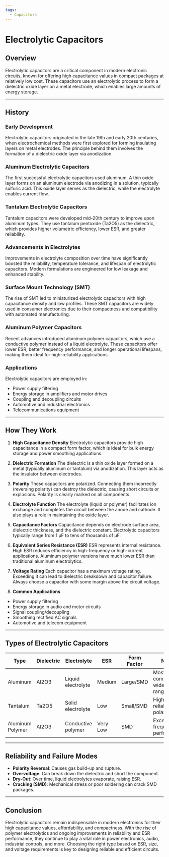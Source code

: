 ```yaml
---
tags:
  - Capacitors
---
```


<head>
    <meta name="google-adsense-account" content="ca-pub-9364684337389377">
    <meta charset="UTF-8">
    <meta name="viewport" content="width=device-width, initial-scale=1.0">
    <meta name="description" content="Welcome to ac-electricity! Here you will learn more about electricity, the different components used to make an electrical circuit as well as their features and use cases.">
    <meta name="keywords" content="alexis carbillet, carbillet, electricity, capacitors, conductors, diodes, electronic, energy source, hardware, home appliances, inductors, insulators, resistors, semi-conductors">
    <meta name="author" content="Alexis Carbillet ">
</head>

# Electrolytic Capacitors

## Overview

Electrolytic capacitors are a critical component in modern electronic circuits, known for offering high capacitance values in compact packages at relatively low cost. These capacitors use an electrolytic process to form a dielectric oxide layer on a metal electrode, which enables large amounts of energy storage.

---

## History

### Early Development

Electrolytic capacitors originated in the late 19th and early 20th centuries, when electrochemical methods were first explored for forming insulating layers on metal electrodes. The principle behind them involves the formation of a dielectric oxide layer via anodization.

### Aluminum Electrolytic Capacitors

The first successful electrolytic capacitors used aluminum. A thin oxide layer forms on an aluminum electrode via anodizing in a solution, typically sulfuric acid. This oxide layer serves as the dielectric, while the electrolyte enables current flow.

### Tantalum Electrolytic Capacitors

Tantalum capacitors were developed mid-20th century to improve upon aluminum types. They use tantalum pentoxide (Ta2O5) as the dielectric, which provides higher volumetric efficiency, lower ESR, and greater reliability.

### Advancements in Electrolytes

Improvements in electrolyte composition over time have significantly boosted the reliability, temperature tolerance, and lifespan of electrolytic capacitors. Modern formulations are engineered for low leakage and enhanced stability.

### Surface Mount Technology (SMT)

The rise of SMT led to miniaturized electrolytic capacitors with high capacitance density and low profiles. These SMT capacitors are widely used in consumer electronics due to their compactness and compatibility with automated manufacturing.

### Aluminum Polymer Capacitors

Recent advances introduced aluminum polymer capacitors, which use a conductive polymer instead of a liquid electrolyte. These capacitors offer lower ESR, better frequency performance, and longer operational lifespans, making them ideal for high-reliability applications.

### Applications

Electrolytic capacitors are employed in:

* Power supply filtering
* Energy storage in amplifiers and motor drives
* Coupling and decoupling circuits
* Automotive and industrial electronics
* Telecommunications equipment

---

## How They Work

1. **High Capacitance Density**
   Electrolytic capacitors provide high capacitance in a compact form factor, which is ideal for bulk energy storage and power smoothing applications.

2. **Dielectric Formation**
   The dielectric is a thin oxide layer formed on a metal (typically aluminum or tantalum) via anodization. This layer acts as the insulator between electrodes.

3. **Polarity**
   These capacitors are polarized. Connecting them incorrectly (reversing polarity) can destroy the dielectric, causing short circuits or explosions. Polarity is clearly marked on all components.

4. **Electrolyte Function**
   The electrolyte (liquid or polymer) facilitates ion exchange and completes the circuit between the anode and cathode. It also plays a role in maintaining the oxide layer.

5. **Capacitance Factors**
   Capacitance depends on electrode surface area, dielectric thickness, and the dielectric constant. Electrolytic capacitors typically range from 1 µF to tens of thousands of µF.

6. **Equivalent Series Resistance (ESR)**
   ESR represents internal resistance. High ESR reduces efficiency in high-frequency or high-current applications. Aluminum polymer versions have much lower ESR than traditional aluminum electrolytics.

7. **Voltage Rating**
   Each capacitor has a maximum voltage rating. Exceeding it can lead to dielectric breakdown and capacitor failure. Always choose a capacitor with some margin above the circuit voltage.

8. **Common Applications**

* Power supply filtering
* Energy storage in audio and motor circuits
* Signal coupling/decoupling
* Smoothing rectified AC signals
* Automotive and telecom equipment

---

## Types of Electrolytic Capacitors

| Type             | Dielectric | Electrolyte        | ESR      | Form Factor | Notes                           |
| ---------------- | ---------- | ------------------ | -------- | ----------- | ------------------------------- |
| Aluminum         | Al2O3      | Liquid electrolyte | Medium   | Large/SMD   | Most common, wide usage range   |
| Tantalum         | Ta2O5      | Solid electrolyte  | Low      | Small/SMD   | High reliability, polarized     |
| Aluminum Polymer | Al2O3      | Conductive polymer | Very Low | SMD         | Excellent frequency performance |

---

## Reliability and Failure Modes

* **Polarity Reversal**: Causes gas build-up and rupture.
* **Overvoltage**: Can break down the dielectric and short the component.
* **Dry-Out**: Over time, liquid electrolytes evaporate, raising ESR.
* **Cracking (SMD)**: Mechanical stress or poor soldering can crack SMD packages.

---

## Conclusion

Electrolytic capacitors remain indispensable in modern electronics for their high capacitance values, affordability, and compactness. With the rise of polymer electrolytics and ongoing improvements in reliability and ESR performance, they continue to play a vital role in power electronics, audio, industrial controls, and more. Choosing the right type based on ESR, size, and voltage requirements is key to designing reliable and efficient circuits.
